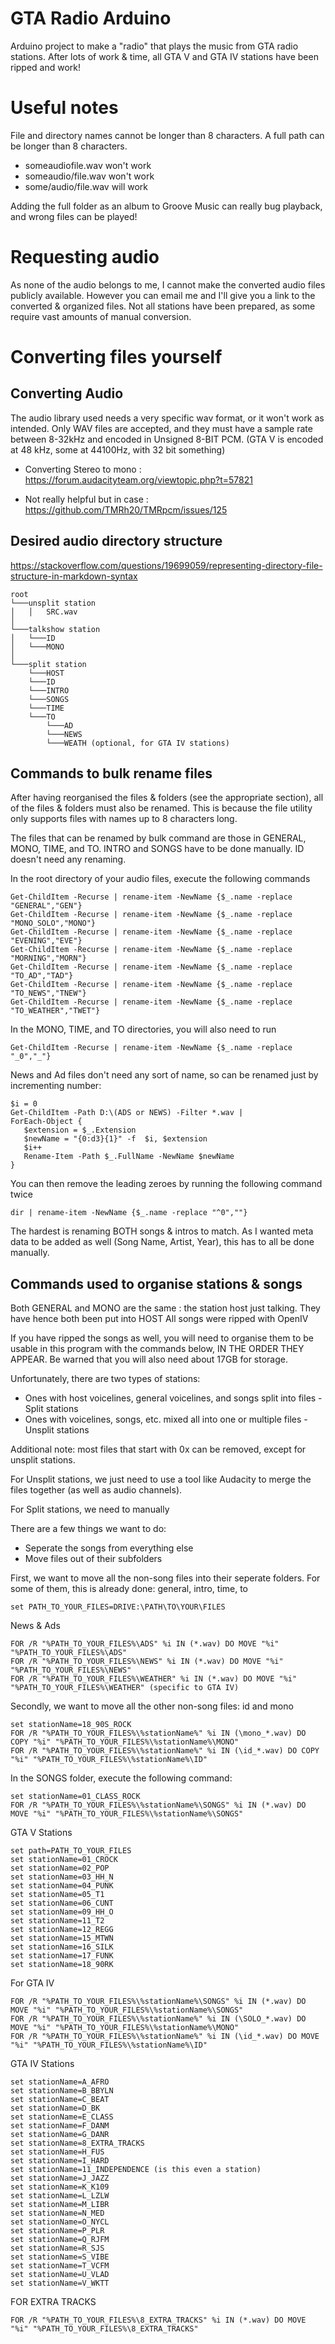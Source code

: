 # GTA Radio Arduino
Arduino project to make a "radio" that plays the music from GTA radio stations. After lots of work & time, all GTA V and GTA IV stations have been ripped and work!

# Useful notes
File and directory names cannot be longer than 8 characters. A full path can be longer than 8 characters.

- someaudiofile.wav won't work
- someaudio/file.wav won't work
- some/audio/file.wav will work

Adding the full folder as an album to Groove Music can really bug playback, and wrong files can be played!

# Requesting audio
As none of the audio belongs to me, I cannot make the converted audio files publicly available. However you can email me and I'll give you a link to the converted & organized files. Not all stations have been prepared, as some require vast amounts of manual conversion.

# Converting files yourself
## Converting Audio
The audio library used needs a very specific wav format, or it won't work as intended. Only WAV files are accepted, and they must have a sample rate between 8-32kHz and encoded in Unsigned 8-BIT PCM. (GTA V is encoded at 48 kHz, some at 44100Hz, with 32 bit something)
- Converting Stereo to mono : https://forum.audacityteam.org/viewtopic.php?t=57821

- Not really helpful but in case : https://github.com/TMRh20/TMRpcm/issues/125

## Desired audio directory structure
https://stackoverflow.com/questions/19699059/representing-directory-file-structure-in-markdown-syntax
```
root
└───unsplit station
│   │   SRC.wav
│ 
└───talkshow station
│   └───ID
│   └───MONO
│
└───split station
    └───HOST
    └───ID
    └───INTRO
    └───SONGS
    └───TIME
    └───TO
        └───AD
        └───NEWS
        └───WEATH (optional, for GTA IV stations)
```
## Commands to bulk rename files
After having reorganised the files & folders (see the appropriate section), all of the files & folders must also be renamed. This is because the file utility only supports files with names up to 8 characters long.

The files that can be renamed by bulk command are those in GENERAL, MONO, TIME, and TO. INTRO and SONGS have to be done manually. ID doesn't need any renaming.

In the root directory of your audio files, execute the following commands
```
Get-ChildItem -Recurse | rename-item -NewName {$_.name -replace "GENERAL","GEN"}
Get-ChildItem -Recurse | rename-item -NewName {$_.name -replace "MONO_SOLO","MONO"}
Get-ChildItem -Recurse | rename-item -NewName {$_.name -replace "EVENING","EVE"}
Get-ChildItem -Recurse | rename-item -NewName {$_.name -replace "MORNING","MORN"}
Get-ChildItem -Recurse | rename-item -NewName {$_.name -replace "TO_AD","TAD"}
Get-ChildItem -Recurse | rename-item -NewName {$_.name -replace "TO_NEWS","TNEW"}
Get-ChildItem -Recurse | rename-item -NewName {$_.name -replace "TO_WEATHER","TWET"}
```
In the MONO, TIME, and TO directories, you will also need to run
```
Get-ChildItem -Recurse | rename-item -NewName {$_.name -replace "_0","_"}
```

News and Ad files don't need any sort of name, so can be renamed just by incrementing number:

```
$i = 0
Get-ChildItem -Path D:\(ADS or NEWS) -Filter *.wav |
ForEach-Object {
   $extension = $_.Extension
   $newName = "{0:d3}{1}" -f  $i, $extension
   $i++
   Rename-Item -Path $_.FullName -NewName $newName
}
```

You can then remove the leading zeroes by running the following command twice
```
dir | rename-item -NewName {$_.name -replace "^0",""}
```

The hardest is renaming BOTH songs & intros to match. As I wanted meta data to be added as well (Song Name, Artist, Year), this has to all be done manually.


## Commands used to organise stations & songs
Both GENERAL and MONO are the same : the station host just talking.
They have hence both been put into HOST
All songs were ripped with OpenIV

If you have ripped the songs as well, you will need to organise them to be usable in this program with the commands below, IN THE ORDER THEY APPEAR. Be warned that you will also need about 17GB for storage.

Unfortunately, there are two types of stations:
- Ones with host voicelines, general voicelines, and songs split into files     - Split stations
- Ones with voicelines, songs, etc. mixed all into one or multiple files        - Unsplit stations

Additional note: most files that start with 0x can be removed, except for unsplit stations.

For Unsplit stations, we just need to use a tool like Audacity to merge the files together (as well as audio channels).

For Split stations, we need to manually 

There are a few things we want to do: 
- Seperate the songs from everything else
- Move files out of their subfolders

First, we want to move all the non-song files into their seperate folders. For some of them, this is already done: general, intro, time, to
```
set PATH_TO_YOUR_FILES=DRIVE:\PATH\TO\YOUR\FILES
```

News & Ads
```
FOR /R "%PATH_TO_YOUR_FILES%\ADS" %i IN (*.wav) DO MOVE "%i" "%PATH_TO_YOUR_FILES%\ADS"
FOR /R "%PATH_TO_YOUR_FILES%\NEWS" %i IN (*.wav) DO MOVE "%i" "%PATH_TO_YOUR_FILES%\NEWS"
FOR /R "%PATH_TO_YOUR_FILES%\WEATHER" %i IN (*.wav) DO MOVE "%i" "%PATH_TO_YOUR_FILES%\WEATHER" (specific to GTA IV)
```

Secondly, we want to move all the other non-song files: id and mono
```
set stationName=18_90S_ROCK
FOR /R "%PATH_TO_YOUR_FILES%\%stationName%" %i IN (\mono_*.wav) DO COPY "%i" "%PATH_TO_YOUR_FILES%\%stationName%\MONO"
FOR /R "%PATH_TO_YOUR_FILES%\%stationName%" %i IN (\id_*.wav) DO COPY "%i" "%PATH_TO_YOUR_FILES%\%stationName%\ID"
```

In the SONGS folder, execute the following command:
```
set stationName=01_CLASS_ROCK
FOR /R "%PATH_TO_YOUR_FILES%\%stationName%\SONGS" %i IN (*.wav) DO MOVE "%i" "%PATH_TO_YOUR_FILES%\%stationName%\SONGS"
```

GTA V Stations
```
set path=PATH_TO_YOUR_FILES
set stationName=01_CROCK
set stationName=02_POP
set stationName=03_HH_N
set stationName=04_PUNK
set stationName=05_T1
set stationName=06_CUNT
set stationName=09_HH_O
set stationName=11_T2
set stationName=12_REGG
set stationName=15_MTWN
set stationName=16_SILK
set stationName=17_FUNK
set stationName=18_90RK
```
For GTA IV
```
FOR /R "%PATH_TO_YOUR_FILES%\%stationName%\SONGS" %i IN (*.wav) DO MOVE "%i" "%PATH_TO_YOUR_FILES%\%stationName%\SONGS"
FOR /R "%PATH_TO_YOUR_FILES%\%stationName%" %i IN (\SOLO_*.wav) DO MOVE "%i" "%PATH_TO_YOUR_FILES%\%stationName%\MONO"
FOR /R "%PATH_TO_YOUR_FILES%\%stationName%" %i IN (\id_*.wav) DO MOVE "%i" "%PATH_TO_YOUR_FILES%\%stationName%\ID"
```

GTA IV Stations
```
set stationName=A_AFRO
set stationName=B_BBYLN
set stationName=C_BEAT
set stationName=D_BK
set stationName=E_CLASS
set stationName=F_DANM
set stationName=G_DANR
set stationName=8_EXTRA_TRACKS
set stationName=H_FUS
set stationName=I_HARD
set stationName=11_INDEPENDENCE (is this even a station)
set stationName=J_JAZZ
set stationName=K_K109
set stationName=L_LZLW
set stationName=M_LIBR
set stationName=N_MED
set stationName=O_NYCL
set stationName=P_PLR
set stationName=Q_RJFM
set stationName=R_SJS
set stationName=S_VIBE
set stationName=T_VCFM
set stationName=U_VLAD
set stationName=V_WKTT
```
FOR EXTRA TRACKS
```
FOR /R "%PATH_TO_YOUR_FILES%\8_EXTRA_TRACKS" %i IN (*.wav) DO MOVE "%i" "%PATH_TO_YOUR_FILES%\8_EXTRA_TRACKS"
```
